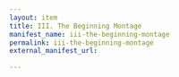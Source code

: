 ```yaml
---
layout: item
title: III. The Beginning Montage
manifest_name: iii-the-beginning-montage
permalink: iii-the-beginning-montage
external_manifest_url: 

---
```

<!-- Add an essay or interpretive material below this line,
using HTML or markdown.  Do not modify this file above this line -->
